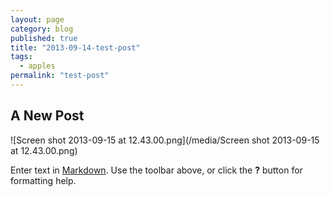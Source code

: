 ```yaml
---
layout: page
category: blog
published: true
title: "2013-09-14-test-post"
tags: 
  - apples
permalink: "test-post"
---
```


## A New Post


![Screen shot 2013-09-15 at 12.43.00.png](/media/Screen shot 2013-09-15 at 12.43.00.png)


Enter text in [Markdown](http://daringfireball.net/projects/markdown/). Use the toolbar above, or click the **?** button for formatting help.